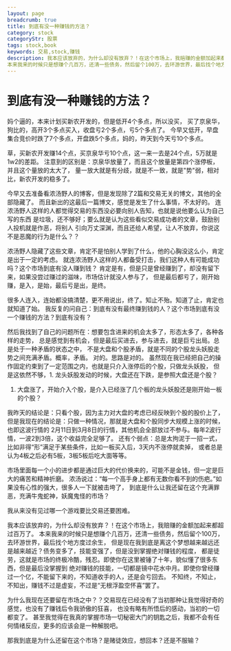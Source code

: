 ```yaml
---
layout: page
breadcrumb: true
title: 到底有没一种赚钱的方法？
category: stock
categoryStr: 股票
tags: stock,book
keywords: 交易,stock,赚钱
description: 我本应该放弃的，为什么却没有放弃？！在这个市场上，我赔赚的金额加起来都超过百万了。
本来我来的时候只是想赚个几百万，还清一些债务，然后留个100万，去环游世界，最后找个地方度过余生， 
---
```



# 到底有没一种赚钱的方法？

妈个逼的，本来计划买新农开发的，但是低开4个多点，所以没买，
买了京泉华，狗比的，高开3个多点买入，收盘亏2个多点，亏5个多点了。
今早又低开，早盘集合竞价时跌了7个多点，开盘跌5个多点，妈的，昨天到今天亏10个多点。

草，买新农开发赚14个点，买京泉华亏10个点，这一来一去是24个点，5万就是1w2的差距。
注意到的区别是：京泉华放量了，而且这个放量是第四个涨停板，并且这个量放的太大了，
量一放大就是有分歧，就是不一致，就是"势"弱，相对比，新农开发的稳多了。

今早又去准备看浓汤野人的博客，但是发现除了2篇和交易无关的博文，其他的全部隐藏了。
而且新出的这最后一篇博文，感觉是发生了什么事情，不太好的。
连浓汤野人这样的人都觉得交易的东西没必要向别人告知，也就是说他要么认为自己写的东西
是垃圾，还不够好；要么就是认为这些看似交易成功者的文章，鼓励别人投机就是作恶，将别人
引向万丈深渊，而且还给人希望，让人不放弃，你说这不是恶魔的行为是什么？？

浓汤野人隐藏了这些文章，肯定不是怕别人学到了什么，他的心胸没这么小，肯定是出于一定的考虑。
就连浓汤野人这样的人都备受打击，我们这种人有可能成功吗？这个市场到底有没人赚到钱？
肯定是有，但是只是曾经赚到了，却没有留下来，如果没尝过赚过的滋味，市场估计就没人参与了，
但是最后都亏了，刚开始赚，是入，是始，最后亏是出，是终。

很多人连入，连始都没搞清楚，更不用说出，终了。知止不殆。知道了止，肯定也就知道了始。
我反复的问自己：到底有没有最终赚到钱的人？这个市场到底有没一个赚钱的方法？到底有没有？

然后我找到了自己的问题所在：想要包含进来的机会太多了，形态太多了，各种各样的走势，
总是感觉到有机会，但是最后买进去，参与进去，就是巨亏出局。总是处于一种矛盾的状态之中，
不是大盘和个股矛盾，就是不同的个股龙头妖股走势之间充满矛盾。概率，矛盾。
对的。思路是对的。
虽然现在我已经把自己的操作固定约束到了一定范围之内，也就是只介入涨停后的个股，只做龙头妖股，
但是这依然不够，1. 龙头妖股发动的时候，大盘还在下跌，是参照大盘还是个股？

1.  大盘涨了，开始介入个股，是介入已经涨了几个板的龙头妖股还是刚开始一板的个股？

我昨天的结论是：只看个股，因为主力对大盘的考虑已经反映到个股的股价上了，
但是我现在的结论是：只做一种情况，那就是大盘和个股同步大规模上涨的时候，也即这波行情的
2月11日到3月8日的行情，其他机会全部放过不参与。每年2波行情，一波2到3倍，这个收益完全足够了。
还有个弱点：总是太拘泥于一招一式，比如非得“形”满足于某些条件，比如一板买入后，3天内不涨停就卖掉，
或者总是认为4板之后必有5板，3板5板后吃大面等等。

市场里面每一个小的进步都是通过巨大的代价换来的，可能不是金钱，但一定是巨大的痛苦和精神折磨。
浓汤说过：“每一个高手身上都有无数你看不到的伤疤。”如果没有心性的强大，很多人一下就被击垮了，
到底是什么让我还留在这个充满罪恶，充满牛鬼蛇神，妖魔鬼怪的市场？

我从来没有见过哪一个游戏要比交易还要困难。

我本应该放弃的，为什么却没有放弃？！在这个市场上，我赔赚的金额加起来都超过百万了。
本来我来的时候只是想赚个几百万，还清一些债务，然后留个100万，去环游世界，最后找个地方度过余生，
但是现在我到底是离这个梦想越来越远还是越来越近？债务变多了，技能变强了，但是没到掌握绝对赚钱的程度，
都是徒劳，这就是市场的终极冷酷，残忍。即使你在这里被锤了十年，貌似懂了很多东西，但是最后没掌握到
绝对赚钱的技能，一切都是镜中花水中月。即使你曾经赚过一个亿，不能留下来的，不知道收手的人，还是会亏回去。
不知终，不知止，不知出，赚钱不过是虚妄，不过是“无根浮盈空怀喜”罢了。

为什么我现在还要留在市场之中？？交易现在已经没有了当初那种让我觉得好奇的感觉，也没有了赚钱后令我骄傲的狂喜，
也没有略有所悟后的感动，当初的一切都变了。
甚至我觉得在我真的掌握市场一切秘密大门的钥匙之后，我都不会有任何情绪反应，更多的应该会是一种解脱吧。

那我到底是为什么还留在这个市场？是赌徒效应，想回本？还是不服输？

